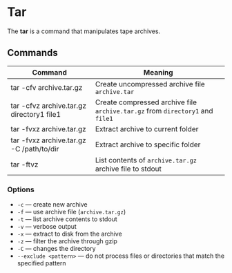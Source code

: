 # Tar

The **tar** is a command that manipulates tape archives.

## Commands

Command | Meaning
-|-
tar -cfv archive.tar.gz | Create uncompressed archive file `archive.tar`
tar -cfvz archive.tar.gz directory1 file1 | Create compressed archive file `archive.tar.gz` from `directory1` and `file1`
tar -fvxz archive.tar.gz | Extract archive to current folder
tar -fvxz archive.tar.gz -C /path/to/dir | Extract archive to specific folder
tar -ftvz | List contents of `archive.tar.gz` archive file to stdout

### Options

* `-c` — create new archive
* `-f` — use archive file (`archive.tar.gz`)
* `-t` — list archive contents to stdout
* `-v` — verbose output
* `-x` — extract to disk from the archive
* `-z` — filter the archive through gzip
* `-C` — changes the directory
* `--exclude <pattern>` — do not process files or directories that match the specified pattern
 